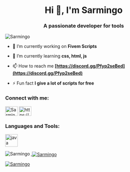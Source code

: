 <h1 align="center">Hi 👋, I'm Sarmingo</h1>
<h3 align="center">A passionate developer for tools</h3>

<p align="left"> <img src="https://komarev.com/ghpvc/?username=Sarmingo" alt="Sarmingo" /> </p>


- 🔭 I’m currently working on **Fivem Scripts**

- 🌱 I’m currently learning **css, html, js**

- 📫 How to reach me **[https://discord.gg/Pfyp2seBed](https://discord.gg/Pfyp2seBed)**

- ⚡ Fun fact **I give a lot of scripts for free**

<h3 align="left">Connect with me:</h3>
<p align="left">
<a href="https://www.youtube.com/@sarmingo6640" target="blank"><img align="center" src="https://raw.githubusercontent.com/rahuldkjain/github-profile-readme-generator/master/src/images/icons/Social/youtube.svg" alt="Sarmingo" height="30" width="40" /></a>
<a href="https://discord.gg/Pfyp2seBed" target="blank"><img align="center" src="https://raw.githubusercontent.com/rahuldkjain/github-profile-readme-generator/master/src/images/icons/Social/discord.svg" alt="https://discord.gg/Pfyp2seBed" height="30" width="40" /></a>
</p>

<h3 align="left">Languages and Tools:</h3>
<p align="left"> <a href="https://www.lua.org/" target="_blank" rel="noreferrer"> <img src="https://upload.wikimedia.org/wikipedia/commons/c/cf/Lua-Logo.svg" alt="java" width="40" height="40"/> </p>

<p><img align="left" src="https://github-readme-stats.vercel.app/api/top-langs?username=Sarmingo&show_icons=true&locale=en&layout=compact" alt="Sarmingo" /></p>

<p>&nbsp;<img align="center" src="https://github-readme-stats.vercel.app/api?username=Sarmingo&show_icons=true&locale=en" alt="Sarmingo" /></p>

<p><img align="center" src="https://github-readme-streak-stats.herokuapp.com/?user=Sarmingo&" alt="Sarmingo" /></p>
